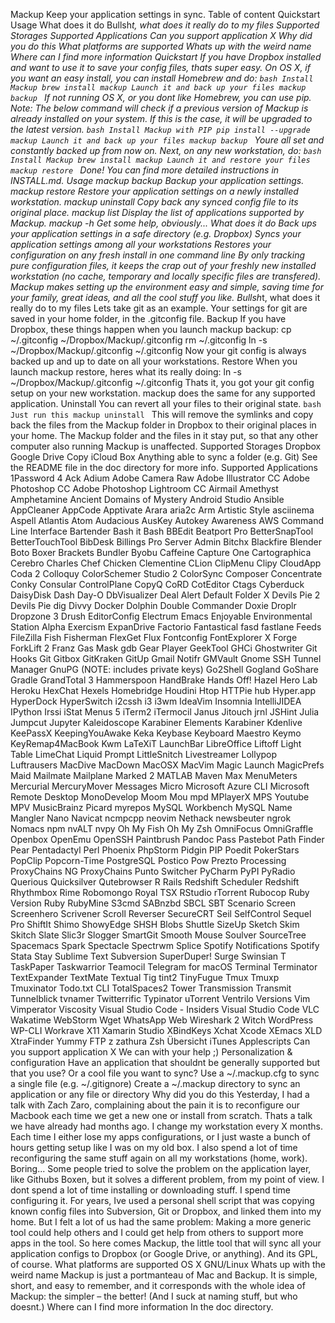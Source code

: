 Mackup Keep your application settings in sync. Table of content Quickstart Usage What does it do Bullsh*t, what does it really do to my files Supported Storages Supported Applications Can you support application X Why did you do this What platforms are supported Whats up with the weird name Where can I find more information Quickstart If you have Dropbox installed and want to use it to save your config files, thats super easy. On OS X, if you want an easy install, you can install Homebrew and do: ```bash Install Mackup brew install mackup Launch it and back up your files mackup backup ``` If not running OS X, or you dont like Homebrew, you can use pip. Note: The below command will check if a previous version of Mackup is already installed on your system. If this is the case, it will be upgraded to the latest version. ```bash Install Mackup with PIP pip install --upgrade mackup Launch it and back up your files mackup backup ``` Youre all set and constantly backed up from now on. Next, on any new workstation, do: ```bash Install Mackup brew install mackup Launch it and restore your files mackup restore ``` Done! You can find more detailed instructions in INSTALL.md. Usage mackup backup Backup your application settings. mackup restore Restore your application settings on a newly installed workstation. mackup uninstall Copy back any synced config file to its original place. mackup list Display the list of applications supported by Mackup. mackup -h Get some help, obviously... What does it do Back ups your application settings in a safe directory (e.g. Dropbox) Syncs your application settings among all your workstations Restores your configuration on any fresh install in one command line By only tracking pure configuration files, it keeps the crap out of your freshly new installed workstation (no cache, temporary and locally specific files are transfered). Mackup makes setting up the environment easy and simple, saving time for your family, great ideas, and all the cool stuff you like. Bullsh*t, what does it really do to my files Lets take git as an example. Your settings for git are saved in your home folder, in the .gitconfig file. Backup If you have Dropbox, these things happen when you launch mackup backup: cp ~/.gitconfig ~/Dropbox/Mackup/.gitconfig rm ~/.gitconfig ln -s ~/Dropbox/Mackup/.gitconfig ~/.gitconfig Now your git config is always backed up and up to date on all your workstations. Restore When you launch mackup restore, heres what its really doing: ln -s ~/Dropbox/Mackup/.gitconfig ~/.gitconfig Thats it, you got your git config setup on your new workstation. mackup does the same for any supported application. Uninstall You can revert all your files to their original state. ```bash Just run this mackup uninstall ``` This will remove the symlinks and copy back the files from the Mackup folder in Dropbox to their original places in your home. The Mackup folder and the files in it stay put, so that any other computer also running Mackup is unaffected. Supported Storages Dropbox Google Drive Copy iCloud Box Anything able to sync a folder (e.g. Git) See the README file in the doc directory for more info. Supported Applications 1Password 4 Ack Adium Adobe Camera Raw Adobe Illustrator CC Adobe Photoshop CC Adobe Photoshop Lightroom CC Airmail Amethyst Amphetamine Ancient Domains of Mystery Android Studio Ansible AppCleaner AppCode Apptivate Arara aria2c Arm Artistic Style asciinema Aspell Atlantis Atom Audacious AusKey Autokey Awareness AWS Command Line Interface Bartender Bash it Bash BBEdit Beatport Pro BetterSnapTool BetterTouchTool BibDesk Billings Pro Server Admin Bitchx Blackfire Blender Boto Boxer Brackets Bundler Byobu Caffeine Capture One Cartographica Cerebro Charles Chef Chicken Clementine CLion ClipMenu Clipy CloudApp Coda 2 Colloquy ColorSchemer Studio 2 ColorSync Composer Concentrate Conky Consular ControlPlane CopyQ CoRD CotEditor Ctags Cyberduck DaisyDisk Dash Day-O DbVisualizer Deal Alert Default Folder X Devils Pie 2 Devils Pie dig Divvy Docker Dolphin Double Commander Doxie Droplr Dropzone 3 Drush EditorConfig Electrum Emacs Enjoyable Environmental Station Alpha Exercism ExpanDrive Factorio Fantastical fasd fastlane Feeds FileZilla Fish Fisherman FlexGet Flux Fontconfig FontExplorer X Forge ForkLift 2 Franz Gas Mask gdb Gear Player GeekTool GHCi Ghostwriter Git Hooks Git Gitbox GitKraken GitUp Gmail Notifr GMVault Gnome SSH Tunnel Manager GnuPG (NOTE: includes private keys) Go2Shell Gogland GoShare Gradle GrandTotal 3 Hammerspoon HandBrake Hands Off! Hazel Hero Lab Heroku HexChat Hexels Homebridge Houdini Htop HTTPie hub Hyper.app HyperDock HyperSwitch i2cssh i3 i3wm IdeaVim Insomnia IntelliJIDEA IPython Irssi iStat Menus 5 iTerm2 iTermocil Janus Jitouch jrnl JSHint Julia Jumpcut Jupyter Kaleidoscope Karabiner Elements Karabiner Kdenlive KeePassX KeepingYouAwake Keka Keybase Keyboard Maestro Keymo KeyRemap4MacBook Kwm LaTeXiT LaunchBar LibreOffice Liftoff Light Table LimeChat Liquid Prompt LittleSnitch Livestreamer Lollypop Luftrausers MacDive MacDown MacOSX MacVim Magic Launch MagicPrefs Maid Mailmate Mailplane Marked 2 MATLAB Maven Max MenuMeters Mercurial MercuryMover Messages Micro Microsoft Azure CLI Microsoft Remote Desktop MonoDevelop Moom Mou mpd MPlayerX MPS Youtube MPV MusicBrainz Picard myrepos MySQL Workbench MySQL Name Mangler Nano Navicat ncmpcpp neovim Nethack newsbeuter ngrok Nomacs npm nvALT nvpy Oh My Fish Oh My Zsh OmniFocus OmniGraffle Openbox OpenEmu OpenSSH Paintbrush Pandoc Pass Pastebot Path Finder Pear Pentadactyl Perl Phoenix PhpStorm Pidgin PIP Poedit PokerStars PopClip Popcorn-Time PostgreSQL Postico Pow Prezto Processing ProxyChains NG ProxyChains Punto Switcher PyCharm PyPI PyRadio Querious Quicksilver Qutebrowser R Rails Redshift Scheduler Redshift Rhythmbox Rime Robomongo Royal TSX RStudio rTorrent Rubocop Ruby Version Ruby RubyMine S3cmd SABnzbd SBCL SBT Scenario Screen Screenhero Scrivener Scroll Reverser SecureCRT Seil SelfControl Sequel Pro ShiftIt Shimo ShowyEdge SHSH Blobs Shuttle SizeUp Sketch Skim Skitch Slate Slic3r Slogger SmartGit Smooth Mouse Soulver SourceTree Spacemacs Spark Spectacle Spectrwm Splice Spotify Notifications Spotify Stata Stay Sublime Text Subversion SuperDuper! Surge Swinsian T TaskPaper Taskwarrior Teamocil Telegram for macOS Terminal Terminator TextExpander TextMate Textual Tig tint2 TinyFugue Tmux Tmuxp Tmuxinator Todo.txt CLI TotalSpaces2 Tower Transmission Transmit Tunnelblick tvnamer Twitterrific Typinator uTorrent Ventrilo Versions Vim Vimperator Viscosity Visual Studio Code - Insiders Visual Studio Code VLC Wakatime WebStorm Wget WhatsApp Web Wireshark 2 Witch WordPress WP-CLI Workrave X11 Xamarin Studio XBindKeys Xchat Xcode XEmacs XLD XtraFinder Yummy FTP z zathura Zsh Übersicht iTunes Applescripts Can you support application X We can with your help ;) Personalization & configuration Have an application that shouldnt be generally supported but that you use? Or a cool file you want to sync? Use a ~/.mackup.cfg to sync a single file (e.g. ~/.gitignore) Create a ~/.mackup directory to sync an application or any file or directory Why did you do this Yesterday, I had a talk with Zach Zaro, complaining about the pain it is to reconfigure our Macbook each time we get a new one or install from scratch. Thats a talk we have already had months ago. I change my workstation every X months. Each time I either lose my apps configurations, or I just waste a bunch of hours getting setup like I was on my old box. I also spend a lot of time reconfiguring the same stuff again on all my workstations (home, work). Boring... Some people tried to solve the problem on the application layer, like Githubs Boxen, but it solves a different problem, from my point of view. I dont spend a lot of time installing or downloading stuff. I spend time configuring it. For years, Ive used a personal shell script that was copying known config files into Subversion, Git or Dropbox, and linked them into my home. But I felt a lot of us had the same problem: Making a more generic tool could help others and I could get help from others to support more apps in the tool. So here comes Mackup, the little tool that will sync all your application configs to Dropbox (or Google Drive, or anything). And its GPL, of course. What platforms are supported OS X GNU/Linux Whats up with the weird name Mackup is just a portmanteau of Mac and Backup. It is simple, short, and easy to remember, and it corresponds with the whole idea of Mackup: the simpler – the better! (And I suck at naming stuff, but who doesnt.) Where can I find more information In the doc directory.